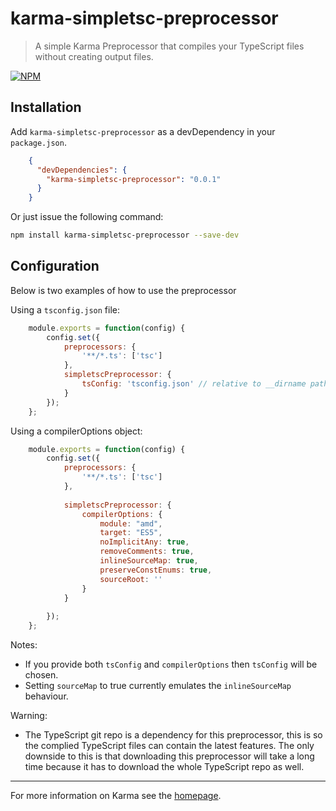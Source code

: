 # karma-simpletsc-preprocessor

> A simple Karma Preprocessor that compiles your TypeScript files without creating output files.

[![NPM][npm]](https://nodei.co/npm/karma-simpletsc-preprocessor/)

## Installation

Add `karma-simpletsc-preprocessor` as a devDependency in your `package.json`.
```json
    {
      "devDependencies": {
        "karma-simpletsc-preprocessor": "0.0.1"
      }
    }
```

Or just issue the following command:
```bash
npm install karma-simpletsc-preprocessor --save-dev
```

## Configuration
Below is two examples of how to use the preprocessor

Using a `tsconfig.json` file:
```js
    module.exports = function(config) {
        config.set({
            preprocessors: {
                '**/*.ts': ['tsc']
            },
            simpletscPreprocessor: {
                tsConfig: 'tsconfig.json' // relative to __dirname path
            }
        });
    };
```


Using a compilerOptions object:
```js
    module.exports = function(config) {
    	config.set({
    		preprocessors: {
    			'**/*.ts': ['tsc']
    		},
    
    		simpletscPreprocessor: {
    			compilerOptions: {
    				module: "amd",
    				target: "ES5",
    				noImplicitAny: true,
    				removeComments: true,
    				inlineSourceMap: true,
    				preserveConstEnums: true,
    				sourceRoot: ''
    			}
    		}
    
    	});
    };
```

Notes:
- If you provide both `tsConfig` and `compilerOptions` then `tsConfig` will be chosen.
- Setting `sourceMap` to true currently emulates the `inlineSourceMap` behaviour.

Warning:
- The TypeScript git repo is a dependency for this preprocessor, this is so the complied TypeScript files can contain
  the latest features. The only downside to this is that downloading this preprocessor will take a long time because
  it has to download the whole TypeScript repo as well.

----

For more information on Karma see the [homepage].

[homepage]: http://karma-runner.github.com
[npm]: https://nodei.co/npm/karma-simpletsc-preprocessor.png
